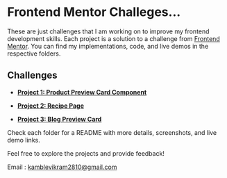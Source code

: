 # Frontend Mentor Challeges...

These are just challenges that I am working on to improve my frontend development skills. Each project is a solution to a challenge from [Frontend Mentor](https://www.frontendmentor.io/). You can find my implementations, code, and live demos in the respective folders.

## Challenges

- **[Project 1: Product Preview Card Component ](./0_Product_Preview_Card_Component/)**

- **[Project 2: Recipe Page](./1_Recipe_Page/)**

- **[Project 3: Blog Preview Card](./2_Blog_Preview_Card)**

Check each folder for a README with more details, screenshots, and live demo links.


Feel free to explore the projects and provide feedback!

Email : kamblevikram2810@gmail.com